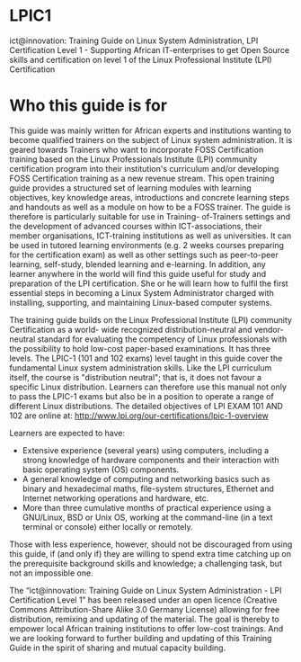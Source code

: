 # LPIC1
ict@innovation: Training Guide on Linux System Administration, LPI Certification Level 1 - Supporting African IT-enterprises to get Open Source skills and certification on level 1 of the Linux Professional Institute (LPI) Certification

# Who this guide is for
This guide was mainly written for African experts and institutions wanting to become qualified trainers
on the subject of Linux system administration. It is geared towards Trainers who want to incorporate
FOSS Certification training based on the Linux Professionals Institute (LPI) community certification
program into their institution's curriculum and/or developing FOSS Certification training as a new
revenue stream. This open training guide provides a structured set of learning modules with learning
objectives, key knowledge areas, introductions and concrete learning steps and handouts as well as a
module on how to be a FOSS trainer. The guide is therefore is particularly suitable for use in Training-
of-Trainers settings and the development of advanced courses within ICT-associations, their member
organisations, ICT-training institutions as well as universities. It can be used in tutored learning
environments (e.g. 2 weeks courses preparing for the certification exam) as well as other settings such
as peer-to-peer learning, self-study, blended learning and e-learning.
In addition, any learner anywhere in the world will find this guide useful for study and preparation of
the LPI certification. She or he will learn how to fulfil the first essential steps in becoming a Linux
System Administrator charged with installing, supporting, and maintaining Linux-based computer
systems.

The training guide builds on the Linux Professional Institute (LPI) community Certification as a world-
wide recognized distribution-neutral and vendor-neutral standard for evaluating the competency of
Linux professionals with the possibility to hold low-cost paper-based examinations. It has three levels.
The LPIC-1 (101 and 102 exams) level taught in this guide cover the fundamental Linux system
administration skills. Like the LPI curriculum itself, the course is "distribution neutral"; that is, it does
not favour a specific Linux distribution. Learners can therefore use this manual not only to pass the
LPIC-1 exams but also be in a position to operate a range of different Linux distributions. The detailed
objectives of LPI EXAM 101 AND 102 are online at:
http://www.lpi.org/our-certifications/lpic-1-overview

Learners are expected to have:
- Extensive experience (several years) using computers, including a strong knowledge of
hardware components and their interaction with basic operating system (OS) components.
- A general knowledge of computing and networking basics such as binary and hexadecimal
maths, file-system structures, Ethernet and Internet networking operations and hardware, etc.
- More than three cumulative months of practical experience using a GNU/Linux, BSD or Unix
OS, working at the command-line (in a text terminal or console) either locally or remotely.

Those with less experience, however, should not be discouraged from using this guide, if (and only if)
they are willing to spend extra time catching up on the prerequisite background skills and knowledge;
a challenging task, but not an impossible one.

The “ict@innovation: Training Guide on Linux System Administration - LPI Certification Level 1” has been
released under an open licence (Creative Commons Attribution-Share Alike 3.0 Germany License) allowing
for free distribution, remixing and updating of the material. The goal is thereby to empower local African
training institutions to offer low-cost trainings. And we are looking forward to further building and updating of
this Training Guide in the spirit of sharing and mutual capacity building.
